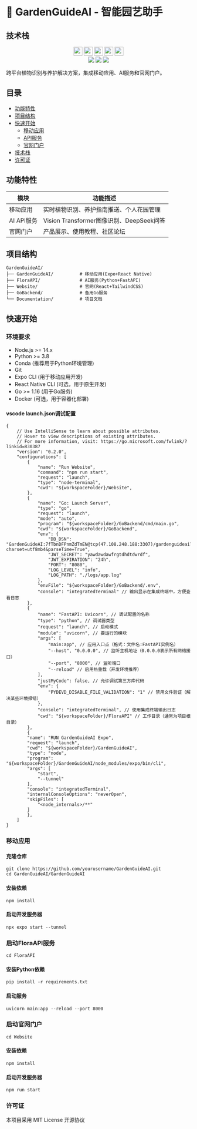 <!--
 * @Author: Jeffrey Zhu JeffreyZhu0201@gmail.com
 * @Date: 2025-08-29 02:12:37
 * @LastEditors: Jeffrey Zhu JeffreyZhu0201@gmail.com
 * @LastEditTime: 2025-08-31 08:34:31
 * @FilePath: /GardenGuideAI/README.md
 * @Description: 
 * 
 * Copyright (c) 2025 by Jeffrey Zhu, All Rights Reserved. 
-->

# 🌿 GardenGuideAI - 智能园艺助手

## 技术栈
<div align="center"> <img src="https://img.shields.io/badge/Expo-FFFFFF?style=flat-square&logo=expo" height="24"> <img src="https://img.shields.io/badge/React_Native-61DAFB?style=flat-square&logo=react" height="24"> <img src="https://img.shields.io/badge/PyTorch-EE4C2C?style=flat-square&logo=pytorch" height="24"> <img src="https://img.shields.io/badge/FastAPI-009688?style=flat-square&logo=fastapi" height="24"> <img src="https://img.shields.io/badge/Tailwind_CSS-06B6D4?style=flat-square&logo=tailwindcss" height="24"> </div>

<div align="center">
  <img src="https://img.shields.io/badge/Version-1.0.0-green?style=flat-square">
  <img src="https://img.shields.io/badge/License-MIT-blue?style=flat-square">
  <img src="https://img.shields.io/badge/Platform-iOS%20|%20Android%20|%20Web-lightgrey?style=flat-square">
</div>

跨平台植物识别与养护解决方案，集成移动应用、AI服务和官网门户。

## 目录
- [功能特性](#功能特性)
- [项目结构](#项目结构)
- [快速开始](#快速开始)
  - [移动应用](#移动应用)
  - [API服务](#api服务)
  - [官网门户](#官网门户)
- [技术栈](#技术栈)
- [许可证](#许可证)

## 功能特性
| 模块         | 功能描述                          |
|--------------|---------------------------------|
| 移动应用      | 实时植物识别、养护指南推送、个人花园管理 |
| AI API服务    | Vision Transformer图像识别、DeepSeek问答 |
| 官网门户      | 产品展示、使用教程、社区论坛       |

## 项目结构
```tree
GardenGuideAI/
├── GardenGuideAI/          # 移动应用(Expo+React Native)
├── FloraAPI/               # AI服务(Python+FastAPI)
├── Website/                # 官网(React+TailwindCSS)
├── GoBackend/              # 备用Go服务
└── Documentation/          # 项目文档
```

## 快速开始

### 环境要求
- Node.js >= 14.x
- Python >= 3.8
- Conda (推荐用于Python环境管理)
- Git
- Expo CLI (用于移动应用开发)
- React Native CLI (可选，用于原生开发)
- Go >= 1.16 (用于Go服务)
- Docker (可选，用于容器化部署)

#### vscode launch.json调试配置
```
{
    // Use IntelliSense to learn about possible attributes.
    // Hover to view descriptions of existing attributes.
    // For more information, visit: https://go.microsoft.com/fwlink/?linkid=830387
    "version": "0.2.0",
    "configurations": [
        {
            "name": "Run Website",
            "command": "npm run start",
            "request": "launch",
            "type": "node-terminal",
            "cwd": "${workspaceFolder}/Website",
        },
        {
            "name": "Go: Launch Server",
            "type": "go",
            "request": "launch",
            "mode": "auto",
            "program": "${workspaceFolder}/GoBackend/cmd/main.go",
            "cwd": "${workspaceFolder}/GoBackend",
            "env": {
                "DB_DSN": "GardenGuideAI:7fTbnDFPnmZdTmEN@tcp(47.108.248.188:3307)/gardenguideai?charset=utf8mb4&parseTime=True",
                "JWT_SECRET": "yawdawdawfrgtdhdtdwrdf",
                "JWT_EXPIRATION": "24h",
                "PORT": "8080",
                "LOG_LEVEL": "info",
                "LOG_PATH": "./logs/app.log"
            },
            "envFile": "${workspaceFolder}/GoBackend/.env",
            "console": "integratedTerminal" // 输出显示在集成终端中，方便查看日志
        },
        {
            "name": "FastAPI: Uvicorn", // 调试配置的名称
            "type": "python", // 调试器类型
            "request": "launch", // 启动模式
            "module": "uvicorn", // 要运行的模块
            "args": [
                "main:app", // 应用入口点（格式：文件名:FastAPI实例名）
                "--host", "0.0.0.0", // 监听主机地址（0.0.0.0表示所有网络接口）
                "--port", "8000", // 监听端口
                "--reload" // 启用热重载（开发环境推荐）
            ],
            "justMyCode": false, // 允许调试第三方库代码
            "env": {
                "PYDEVD_DISABLE_FILE_VALIDATION": "1" // 禁用文件验证（解决某些环境报错）
            },
            "console": "integratedTerminal", // 使用集成终端输出日志
            "cwd": "${workspaceFolder}/FloraAPI" // 工作目录（通常为项目根目录）
        },
        {
        "name": "RUN GardenGuideAI Expo",
        "request": "launch",
        "cwd": "${workspaceFolder}/GardenGuideAI",    
        "type": "node",
        "program": "${workspaceFolder}/GardenGuideAI/node_modules/expo/bin/cli",
        "args": [
            "start",
            "--tunnel"
        ],
        "console": "integratedTerminal",
        "internalConsoleOptions": "neverOpen",
        "skipFiles": [
            "<node_internals>/**"
        ]
        },
    ]
}
```

### 移动应用
#### 克隆仓库
```
git clone https://github.com/yourusername/GardenGuideAI.git
cd GardenGuideAI/GardenGuideAI
```

#### 安装依赖
```
npm install
```

#### 启动开发服务器
```
npx expo start --tunnel
```

### 启动FloraAPI服务

```
cd FloraAPI
```

#### 安装Python依赖

```
pip install -r requirements.txt
```

#### 启动服务

```
uvicorn main:app --reload --port 8000
```

### 启动官网门户

```
cd Website
```

#### 安装依赖
```
npm install
```

#### 启动开发服务器
```
npm run start
```

### 许可证
本项目采用 MIT License 开源协议